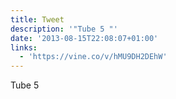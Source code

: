 ```yaml
---
title: Tweet
description: '"Tube 5 "'
date: '2013-08-15T22:08:07+01:00'
links:
  - 'https://vine.co/v/hMU9DH2DEhW'
---
```

Tube 5 
